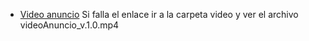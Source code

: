 + [Video anuncio](/video/videoAnuncio_v.1.0.mp4) Si falla el enlace ir a la carpeta video y ver el archivo videoAnuncio_v.1.0.mp4
